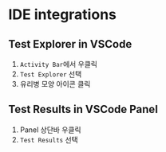 # IDE integrations

## Test Explorer in VSCode

1. `Activity Bar`에서 우클릭
2. `Test Explorer` 선택
3. 유리병 모양 아이콘 클릭

## Test Results in VSCode Panel

1. Panel 상단바 우클릭
2. `Test Results` 선택
